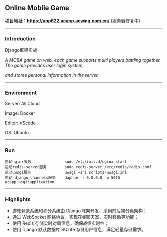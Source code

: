 ## **Online Mobile Game**

**项目地址：https://app622.acapp.acwing.com.cn/** (服务器修复中）

------

### Introduction

Django框架实战

*A MOBA game on web, each game supports multi players battling together. The game provides user login system,*

*and stores personal information in the server.*

------

### Environment

Server: Ali Cloud

Image: Docker

Editor:  VScode

OS: Ubuntu

------

### Run 

```
启动nginx服务               sudo /etc/init.d/nginx start
启动redis-server服务        sudo redis-server /etc/redis/redis.conf
启动uwsgi服务               uwsgi –ini scripts/uwsgi.ini
启动 django_channels服务    daphne -b 0.0.0.0 -p 5015 acapp.asgi:application
```

------

### Highlights

- 游戏登录系统和积分系统由 Django 框架开发，采用前后端分离架构；
-  通过 WebSocket 网络协议，实现在线聊天室、实时移动等功能；
- 使用 Redis 存储实时对局信息，确保战绩实时性；
-  使用 Django 默认数据库 SQLite 存储用户信息，满足轻量存储需求。
